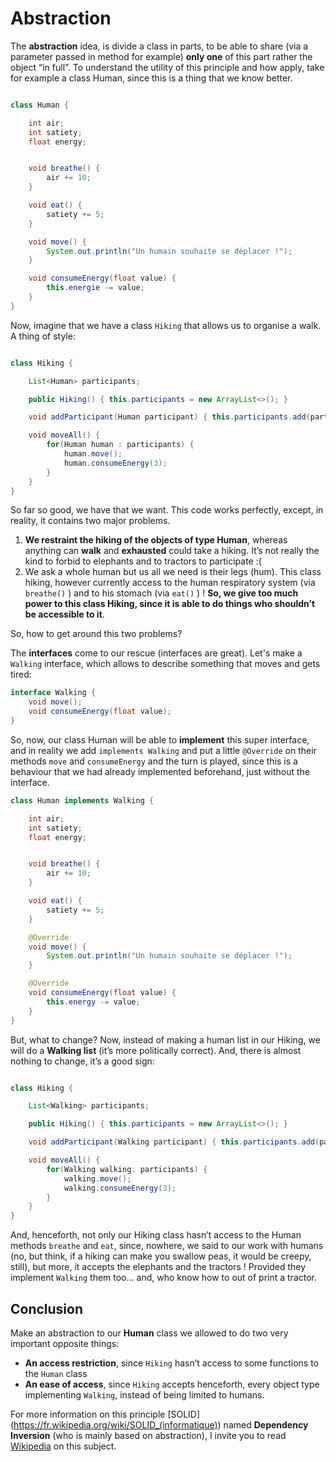 # Abstraction

The **abstraction** idea, is divide a class in parts, to be able to share (via a parameter passed in method for example) **only one** of this part rather the object “in full”. To understand the utility of this principle and how apply, take for example a class Human, since this is a thing that we know better.


```java

class Human {

    int air;
    int satiety;
    float energy;


    void breathe() {
        air += 10;
    }

    void eat() {
        satiety += 5;
    }

    void move() {
        System.out.println("Un humain souhaite se déplacer !");
    }

    void consumeEnergy(float value) {
        this.energie -= value;
    }
}
```

Now, imagine that we have a class `Hiking` that allows us to organise a walk. A thing of style:

```java

class Hiking {

    List<Human> participants;

    public Hiking() { this.participants = new ArrayList<>(); }

    void addParticipant(Human participant) { this.participants.add(participant); }

    void moveAll() {
        for(Human human : participants) {
            human.move();
            human.consumeEnergy(3);
        }
    }
}
```

So far so good, we have that we want. This code works perfectly, except, in reality, it contains two major problems.

1. **We restraint the hiking of the objects of type Human**, whereas anything can **walk** and **exhausted** could take a hiking. It’s not really the kind to forbid to elephants and to tractors to participate :(
2. We ask a whole human but us all we need is their legs (hum). This class hiking, however currently access to the human respiratory system (via `breathe()` ) and to his stomach (via `eat()` ) ! **So, we give too much power to this class Hiking, since it is able to do things who shouldn’t be accessible to it**. <br>

So, how to get around this two problems? 

The **interfaces** come to our rescue (interfaces are great). Let's make a `Walking` interface, which allows to describe something that moves and gets tired:

```java
interface Walking {
    void move();
    void consumeEnergy(float value);
}
```

So, now, our class Human will be able to **implement** this super interface, and in reality we add `implements Walking` and put a little `@Override` on their methods `move` and `consumeEnergy` and the turn is played, since this is a behaviour that we had already implemented beforehand, just without the interface.

```java
class Human implements Walking {

    int air;
    int satiety;
    float energy;


    void breathe() {
        air += 10;
    }

    void eat() {
        satiety += 5;
    }

    @Override
    void move() {
        System.out.println("Un humain souhaite se déplacer !");
    }

    @Override
    void consumeEnergy(float value) {
        this.energy -= value;
    }
}
```

But, what to change? Now, instead of making a human list in our Hiking, we will do a **Walking list** (it’s more politically correct). And, there is almost nothing to change, it’s a good sign:

```java

class Hiking {

    List<Walking> participants;

    public Hiking() { this.participants = new ArrayList<>(); }

    void addParticipant(Walking participant) { this.participants.add(participant); }

    void moveAll() {
        for(Walking walking: participants) {
            walking.move();
            walking.consumeEnergy(3);
        }
    }
}
```

And, henceforth, not only our Hiking class hasn’t access to the Human methods `breathe` and `eat`, since, nowhere, we said to our work with humans (no, but think, if a hiking can make you swallow peas, it would be creepy, still), but more, it accepts the elephants and the tractors !
Provided they implement `Walking` them too… and, who know how to out of print a tractor.

## Conclusion

Make an abstraction to our **Human** class we allowed to do two very important opposite things:

- **An access restriction**, since `Hiking` hasn’t access to some functions to the `Human` class
- **An ease of access**, since `Hiking` accepts henceforth, every object type implementing `Walking`, instead of being limited to humans.

For more information on this principle [SOLID] (<https://fr.wikipedia.org/wiki/SOLID_(informatique)>) named **Dependency Inversion** (who is mainly based on abstraction), I invite you to read [Wikipedia](https://en.wikipedia.org/wiki/Dependency_inversion_principle) on this subject.
